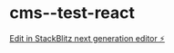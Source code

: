 # cms--test-react

[Edit in StackBlitz next generation editor ⚡️](https://stackblitz.com/~/github.com/LeDjinn/cms--test-react)
